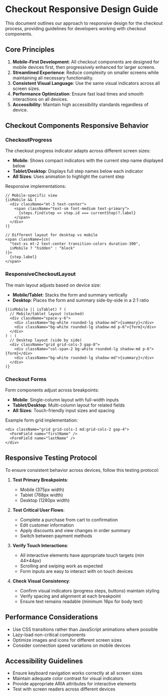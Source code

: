 
# Checkout Responsive Design Guide

This document outlines our approach to responsive design for the checkout process, providing guidelines for developers working with checkout components.

## Core Principles

1. **Mobile-First Development**: All checkout components are designed for mobile devices first, then progressively enhanced for larger screens.
2. **Streamlined Experience**: Reduce complexity on smaller screens while maintaining all necessary functionality.
3. **Consistent Visual Language**: Use the same visual indicators across all screen sizes.
4. **Performance Optimization**: Ensure fast load times and smooth interactions on all devices.
5. **Accessibility**: Maintain high accessibility standards regardless of device.

## Checkout Components Responsive Behavior

### CheckoutProgress

The checkout progress indicator adapts across different screen sizes:

- **Mobile**: Shows compact indicators with the current step name displayed below
- **Tablet/Desktop**: Displays full step names below each indicator
- **All Sizes**: Uses animation to highlight the current step

Responsive implementations:
```tsx
// Mobile-specific view
{isMobile && (
  <div className="mt-3 text-center">
    <span className="text-sm font-medium text-primary">
      {steps.find(step => step.id === currentStep)?.label}
    </span>
  </div>
)}

// Different layout for desktop vs mobile
<span className={cn(
  "text-xs mt-2 text-center transition-colors duration-300",
  isMobile ? "hidden" : "block"
)}>
  {step.label}
</span>
```

### ResponsiveCheckoutLayout

The main layout adjusts based on device size:

- **Mobile/Tablet**: Stacks the form and summary vertically
- **Desktop**: Places the form and summary side-by-side in a 2:1 ratio

```tsx
{(isMobile || isTablet) ? (
  // Mobile/tablet layout (stacked)
  <div className="space-y-6">
    <div className="bg-white rounded-lg shadow-md">{summary}</div>
    <div className="bg-white rounded-lg shadow-md p-6">{form}</div>
  </div>
) : (
  // Desktop layout (side by side)
  <div className="grid grid-cols-3 gap-8">
    <div className="col-span-2 bg-white rounded-lg shadow-md p-6">{form}</div>
    <div className="bg-white rounded-lg shadow-md">{summary}</div>
  </div>
)}
```

### Checkout Forms

Form components adjust across breakpoints:

- **Mobile**: Single-column layout with full-width inputs
- **Tablet/Desktop**: Multi-column layout for related fields
- **All Sizes**: Touch-friendly input sizes and spacing

Example form grid implementation:
```tsx
<div className="grid grid-cols-1 md:grid-cols-2 gap-4">
  <FormField name="firstName" />
  <FormField name="lastName" />
</div>
```

## Responsive Testing Protocol

To ensure consistent behavior across devices, follow this testing protocol:

1. **Test Primary Breakpoints**:
   - Mobile (375px width)
   - Tablet (768px width)
   - Desktop (1280px width)

2. **Test Critical User Flows**:
   - Complete a purchase from cart to confirmation
   - Edit customer information
   - Apply discounts and view changes in order summary
   - Switch between payment methods

3. **Verify Touch Interactions**:
   - All interactive elements have appropriate touch targets (min 44×44px)
   - Scrolling and swiping work as expected
   - Form inputs are easy to interact with on touch devices

4. **Check Visual Consistency**:
   - Confirm visual indicators (progress steps, buttons) maintain styling
   - Verify spacing and alignment at each breakpoint
   - Ensure text remains readable (minimum 16px for body text)

## Performance Considerations

- Use CSS transitions rather than JavaScript animations where possible
- Lazy-load non-critical components
- Optimize images and icons for different screen sizes
- Consider connection speed variations on mobile devices

## Accessibility Guidelines

- Ensure keyboard navigation works correctly at all screen sizes
- Maintain adequate color contrast for visual indicators
- Provide appropriate ARIA attributes for interactive elements
- Test with screen readers across different devices
